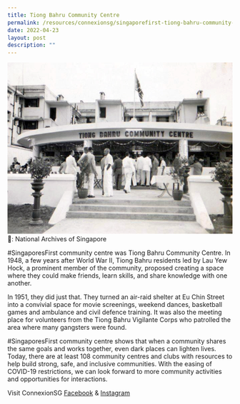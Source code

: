 ```yaml
---
title: Tiong Bahru Community Centre
permalink: /resources/connexionsg/singaporefirst-tiong-bahru-community-centre/
date: 2022-04-23
layout: post
description: ""
---
```

![](/images/connexionsg/2022/tiong%20bahru%20community%20centre%20-%20nas.jpg)
📸: National Archives of Singapore

#SingaporesFirst community centre was Tiong Bahru Community Centre. In 1948, a few years after World War II, Tiong Bahru residents led by Lau Yew Hock, a prominent member of the community, proposed creating a space where they could make friends, learn skills, and share knowledge with one another.

In 1951, they did just that. They turned an air-raid shelter at Eu Chin Street into a convivial space for movie screenings, weekend dances, basketball games and ambulance and civil defence training. It was also the meeting place for volunteers from the Tiong Bahru Vigilante Corps who patrolled the area where many gangsters were found.

#SingaporesFirst community centre shows that when a community shares the same goals and works together, even dark places can lighten lives. Today, there are at least 108 community centres and clubs with resources to help build strong, safe, and inclusive communities. With the easing of COVID-19 restrictions, we can look forward to more community activities and opportunities for interactions.


Visit ConnexionSG [Facebook](https://www.facebook.com/ConnexionSG) & [Instagram](https://www.instagram.com/connexionsg/)